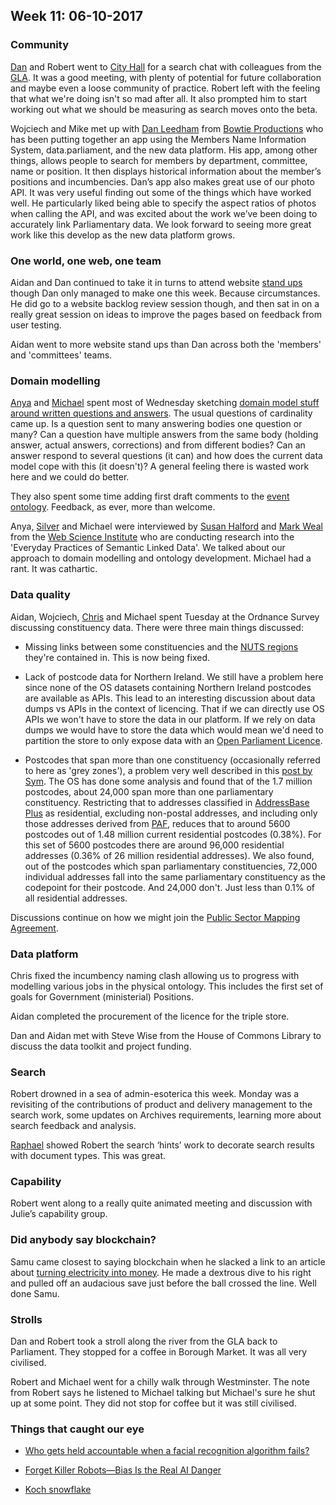 ## Week 11: 06-10-2017

### Community

[Dan](https://twitter.com/dasbarrett) and Robert went to [City Hall](https://en.wikipedia.org/wiki/City_Hall,_London) for a search chat with colleagues from the [GLA](https://www.london.gov.uk/). It was a good meeting, with plenty of potential for future collaboration and maybe even a loose community of practice. Robert left with the feeling that what we're doing isn't so mad after all. It also prompted him to start working out what we should be measuring as search moves onto the beta. 

Wojciech and Mike met up with [Dan Leedham](https://twitter.com/danleedham) from [Bowtie Productions](http://www.bowtietv.com/) who has been putting together an app using the Members Name Information System, data.parliament, and the new data platform. His app, among other things, allows people to search for members by department, committee, name or position. It then displays historical information about the member’s positions and incumbencies. Dan’s app also makes great use of our photo API. It was very useful finding out some of the things which have worked well. He particularly liked being able to specify the aspect ratios of photos when calling the API, and was excited about the work we’ve been doing to accurately link Parliamentary data. We look forward to seeing more great work like this develop as the new data platform grows.

### One world, one web, one team

Aidan and Dan continued to take it in turns to attend website [stand ups](https://www.youtube.com/watch?v=fgXqDmhECxc) though Dan only managed to make one this week. Because circumstances. He did go to a website backlog review session though, and then sat in on a really great session on ideas to improve the pages based on feedback from user testing.

Aidan went to more website stand ups than Dan across both the 'members' and 'committees' teams.

### Domain modelling

[Anya](https://twitter.com/bitten_) and [Michael](https://twitter.com/fantasticlife) spent most of Wednesday sketching [domain model stuff around written questions and answers](https://github.com/ukparliament/domain-models/blob/master/Written%20questions/written-questions.pdf). The usual questions of cardinality came up. Is a question sent to many answering bodies one question or many? Can a question have multiple answers from the same body (holding answer, actual answers, corrections) and from different bodies? Can an answer respond to several questions (it can) and how does the current data model cope with this (it doesn't)? A general feeling there is wasted work here and we could do better.

They also spent some time adding first draft comments to the [event ontology](https://ukparliament.github.io/ontologies/event/event-ontology.html). Feedback, as ever, more than welcome.

Anya, [Silver](https://twitter.com/silveroliver) and Michael were interviewed by [Susan Halford](https://twitter.com/susanjhalford) and [Mark Weal](https://twitter.com/mark_weal) from the [Web Science Institute](https://www.southampton.ac.uk/wsi/index.page) who are conducting research into the 'Everyday Practices of Semantic Linked Data'. We talked about our approach to domain modelling and ontology development. Michael had a rant. It was cathartic.

### Data quality

Aidan, Wojciech, [Chris](https://twitter.com/chrisalcockdev) and Michael spent Tuesday at the Ordnance Survey discussing constituency data. There were three main things discussed:

* Missing links between some constituencies and the [NUTS regions](https://en.wikipedia.org/wiki/NUTS_statistical_regions_of_the_United_Kingdom) they're contained in. This is now being fixed.

* Lack of postcode data for Northern Ireland. We still have a problem here since none of the OS datasets containing Northern Ireland postcodes are available as APIs. This lead to an interesting discussion about data dumps vs APIs in the context of licencing. That if we can directly use OS APIs we won't have to store the data in our platform. If we rely on data dumps we would have to store the data which would mean we'd need to partition the store to only expose data with an [Open Parliament Licence](https://www.parliament.uk/site-information/copyright-parliament/open-parliament-licence/).

* Postcodes that span more than one constituency (occasionally referred to here as 'grey zones'), a problem very well described in this [post by Sym](https://democracyclub.org.uk/blog/2017/03/20/4314-times-when-postcodes-arent-good-enough/). The OS has done some analysis and found that of the 1.7 million postcodes, about 24,000 span more than one parliamentary constituency. Restricting that to addresses classified in [AddressBase Plus](https://www.ordnancesurvey.co.uk/business-and-government/products/addressbase-products.html) as residential, excluding non-postal addresses, and including only those addresses derived from [PAF](http://www.royalmail.com/business/services/marketing/data-optimisation/paf), reduces that to around 5600 postcodes out of 1.48 million current residential postcodes (0.38%). For this set of 5600 postcodes there are around 96,000 residential addresses (0.36% of 26 million residential addresses). We also found, out of the postcodes which span parliamentary constituencies, 72,000 individual addresses fall into the same parliamentary constituency as the codepoint for their postcode. And 24,000 don't. Just less than 0.1% of all residential addresses.

Discussions continue on how we might join the [Public Sector Mapping Agreement](https://www.ordnancesurvey.co.uk/business-and-government/public-sector/mapping-agreements/public-sector-mapping-agreement.html).

### Data platform

Chris fixed the incumbency naming clash allowing us to progress with modelling various jobs in the physical ontology. This includes the first set of goals for Government (ministerial) Positions.

Aidan completed the procurement of the licence for the triple store.

Dan and Aidan met with Steve Wise from the House of Commons Library to discuss the data toolkit and project funding.

### Search

Robert drowned in a sea of admin-esoterica this week. Monday was a revisiting of the contributions of product and delivery management to the search work, some updates on Archives requirements, learning more about search feedback and analysis. 

[Raphael](https://twitter.com/raphaelleung) showed Robert the search ‘hints’ work to decorate search results with document types. This was great.

### Capability

Robert went along to a really quite animated meeting and discussion with Julie’s capability group.

### Did anybody say blockchain?

Samu came closest to saying blockchain when he slacked a link to an article about [turning electricity into money](https://spectrum.ieee.org/computing/networks/why-the-biggest-bitcoin-mines-are-in-china). He made a dextrous dive to his right and pulled off an audacious save just before the ball crossed the line. Well done Samu.

### Strolls

Dan and Robert took a stroll along the river from the GLA back to Parliament. They stopped for a coffee in Borough Market. It was all very civilised.

Robert and Michael went for a chilly walk through Westminster. The note from Robert says he listened to Michael talking but Michael's sure he shut up at some point. They did not stop for coffee but it was still civilised.

### Things that caught our eye

* [Who gets held accountable when a facial recognition algorithm fails?](https://medium.com/@ellenbroad/who-do-we-hold-accountable-when-facial-recognition-algorithms-fail-47feba3aae92)

* [Forget Killer Robots—Bias Is the Real AI Danger](https://www.technologyreview.com/s/608986/forget-killer-robotsbias-is-the-real-ai-danger/)

* [Koch snowflake](https://en.wikipedia.org/wiki/Koch_snowflake#/media/File:Kochsim.gif)